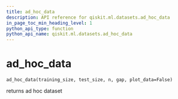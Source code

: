 ```yaml
---
title: ad_hoc_data
description: API reference for qiskit.ml.datasets.ad_hoc_data
in_page_toc_min_heading_level: 1
python_api_type: function
python_api_name: qiskit.ml.datasets.ad_hoc_data
---
```


# ad\_hoc\_data

<span id="qiskit.ml.datasets.ad_hoc_data" />

`ad_hoc_data(training_size, test_size, n, gap, plot_data=False)`

returns ad hoc dataset

